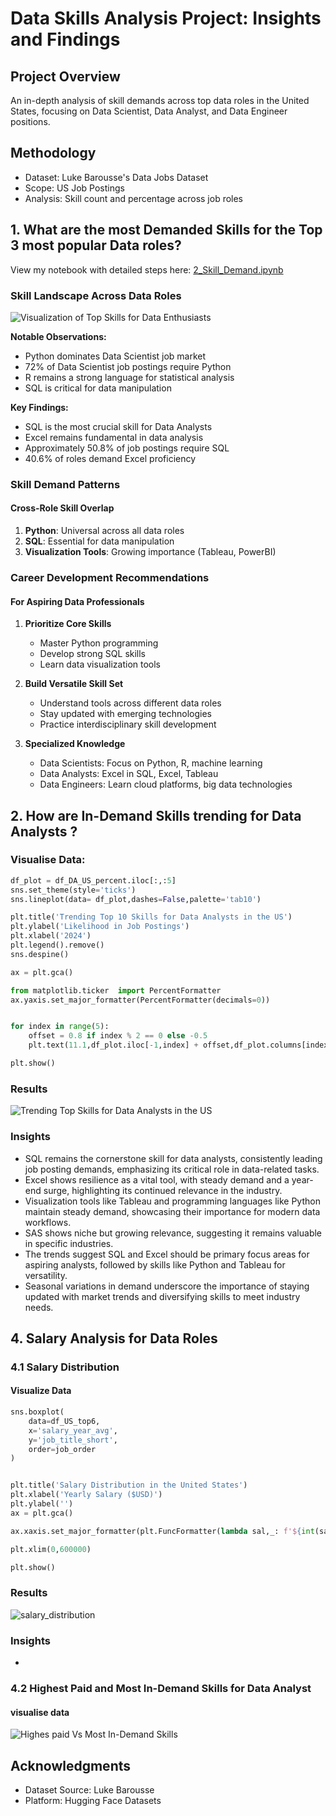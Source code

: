 # Data Skills Analysis Project: Insights and Findings

## Project Overview
An in-depth analysis of skill demands across top data roles in the United States, focusing on Data Scientist, Data Analyst, and Data Engineer positions.

## Methodology
- Dataset: Luke Barousse's Data Jobs Dataset
- Scope: US Job Postings
- Analysis: Skill count and percentage across job roles

## 1. What are the most Demanded Skills for the Top 3 most popular Data roles?
View my notebook with detailed steps here:
[2_Skill_Demand.ipynb](2_Skills_Count.ipynb)
### Skill Landscape Across Data Roles
![Visualization of Top Skills for Data Enthusiasts](images/skill_demand_all_data_roles.png)

**Notable Observations:**
- Python dominates Data Scientist job market
- 72% of Data Scientist job postings require Python
- R remains a strong language for statistical analysis
- SQL is critical for data manipulation

**Key Findings:**
- SQL is the most crucial skill for Data Analysts
- Excel remains fundamental in data analysis
- Approximately 50.8% of job postings require SQL
- 40.6% of roles demand Excel proficiency



### Skill Demand Patterns

#### Cross-Role Skill Overlap
1. **Python**: Universal across all data roles
2. **SQL**: Essential for data manipulation
3. **Visualization Tools**: Growing importance (Tableau, PowerBI)

### Career Development Recommendations

#### For Aspiring Data Professionals
1. **Prioritize Core Skills**
   - Master Python programming
   - Develop strong SQL skills
   - Learn data visualization tools

2. **Build Versatile Skill Set**
   - Understand tools across different data roles
   - Stay updated with emerging technologies
   - Practice interdisciplinary skill development

3. **Specialized Knowledge**
   - Data Scientists: Focus on Python, R, machine learning
   - Data Analysts: Excel in SQL, Excel, Tableau
   - Data Engineers: Learn cloud platforms, big data technologies


## 2. How are In-Demand Skills trending for Data Analysts ?

### Visualise Data:

```python
df_plot = df_DA_US_percent.iloc[:,:5]
sns.set_theme(style='ticks')
sns.lineplot(data= df_plot,dashes=False,palette='tab10')

plt.title('Trending Top 10 Skills for Data Analysts in the US')
plt.ylabel('Likelihood in Job Postings')
plt.xlabel('2024')
plt.legend().remove()
sns.despine()

ax = plt.gca()

from matplotlib.ticker  import PercentFormatter
ax.yaxis.set_major_formatter(PercentFormatter(decimals=0))


for index in range(5):
    offset = 0.8 if index % 2 == 0 else -0.5
    plt.text(11.1,df_plot.iloc[-1,index] + offset,df_plot.columns[index])

plt.show()

```

### Results

![Trending Top Skills for Data Analysts in the US](images/Trending_skills.png)

### Insights

- SQL remains the cornerstone skill for data analysts, consistently leading job posting demands, emphasizing its critical role in data-related tasks.
- Excel shows resilience as a vital tool, with steady demand and a year-end surge, highlighting its continued relevance in the industry.
- Visualization tools like Tableau and programming languages like Python maintain steady demand, showcasing their importance for modern data workflows.
- SAS shows niche but growing relevance, suggesting it remains valuable in specific industries.
- The trends suggest SQL and Excel should be primary focus areas for aspiring analysts, followed by skills like Python and Tableau for versatility.
- Seasonal variations in demand underscore the importance of staying updated with market trends and diversifying skills to meet industry needs.

## 4. Salary Analysis for Data Roles

### 4.1 Salary Distribution


#### Visualize Data

```python
sns.boxplot(
    data=df_US_top6,
    x='salary_year_avg',
    y='job_title_short',
    order=job_order
)


plt.title('Salary Distribution in the United States')
plt.xlabel('Yearly Salary ($USD)')
plt.ylabel('')
ax = plt.gca()

ax.xaxis.set_major_formatter(plt.FuncFormatter(lambda sal,_: f'${int(sal/1000)}k'))

plt.xlim(0,600000)

plt.show()
```
### Results
![salary_distribution](images/salary_analysis.png)

### Insights
- 

### 4.2 Highest Paid and Most In-Demand Skills for Data Analyst

#### visualise data
![Highes paid Vs Most In-Demand Skills](images/highestpaid_&_mostinDemand.png)



## Acknowledgments
- Dataset Source: Luke Barousse
- Platform: Hugging Face Datasets


